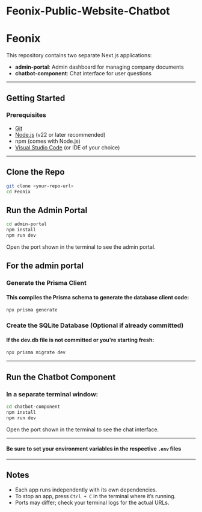 # Feonix-Public-Website-Chatbot

# Feonix

This repository contains two separate Next.js applications:

- **admin-portal**: Admin dashboard for managing company documents
- **chatbot-component**: Chat interface for user questions

---

## Getting Started

### Prerequisites

- [Git](https://git-scm.com/)
- [Node.js](https://nodejs.org/en) (v22 or later recommended)
- npm (comes with Node.js)
- [Visual Studio Code](https://code.visualstudio.com/) (or IDE of your choice)

---

## Clone the Repo

```bash
git clone <your-repo-url>
cd Feonix
```

## Run the Admin Portal

```bash
cd admin-portal
npm install
npm run dev
```

Open the port shown in the terminal to see the admin portal.

## For the admin portal

### Generate the Prisma Client

#### This compiles the Prisma schema to generate the database client code:

```bash
npx prisma generate
```

### Create the SQLite Database (Optional if already committed)

#### If the dev.db file is not committed or you're starting fresh:

```bash
npx prisma migrate dev
```

---

## Run the Chatbot Component

### In a separate terminal window:

```bash
cd chatbot-component
npm install
npm run dev
```

Open the port shown in the terminal to see the chat interface.

---

#### Be sure to set your environment variables in the respective `.env` files

---

## Notes

- Each app runs independently with its own dependencies.
- To stop an app, press `Ctrl + C` in the terminal where it’s running.
- Ports may differ; check your terminal logs for the actual URLs.
